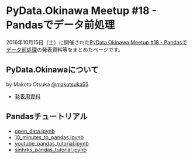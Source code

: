 # PyData.Okinawa Meetup #18 - Pandasでデータ前処理

2016年10月15日（土）に開催された[PyData.Okinawa Meetup #18 - Pandasでデータ前処理](http://pydataokinawa.connpass.com/event/41618/)の発表資料等をまとめたページです。

## PyData.Okinawaについて
by Makoto Otsuka [@makotsuka55](https://twitter.com/makotsuka55)

- [発表用資料](https://github.com/PyDataOkinawa/meetup018/blob/master/meetup018_introduction.md)

## Pandasチュートリアル

- [open_data.ipynb](https://github.com/PyDataOkinawa/meetup018/blob/master/open_data.ipynb)
- [10_minutes_to_pandas.ipynb](http://localhost:8888/notebooks/10_minutes_to_pandas.ipynb)
- [youtube_pandas_tutorial.ipynb](http://localhost:8888/notebooks/youtube_pandas_tutorial.ipynb)
- [sinhrks_pandas_tutorial.ipynb](http://localhost:8888/notebooks/sinhrks_pandas_tutorial.ipynb)